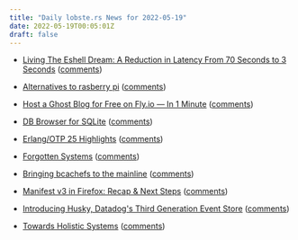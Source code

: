 ```yaml
---
title: "Daily lobste.rs News for 2022-05-19"
date: 2022-05-19T00:05:01Z
draft: false
---
```






- [Living The Eshell Dream: A Reduction in Latency From 70 Seconds to 3 Seconds](https://tdodge.consulting/blog/eshell/background-output-thread)
  ([comments](https://lobste.rs/s/zd8jh7/living_eshell_dream_reduction_latency))



- [Alternatives to rasberry pi]()
  ([comments](https://lobste.rs/s/iqafw3/alternatives_rasberry_pi))



- [Host a Ghost Blog for Free on Fly.io — In 1 Minute](https://www.autodidacts.io/host-a-ghost-blog-free-on-fly-io/)
  ([comments](https://lobste.rs/s/q0dona/host_ghost_blog_for_free_on_fly_io_1_minute))



- [DB Browser for SQLite](https://sqlitebrowser.org)
  ([comments](https://lobste.rs/s/k9hzrj/db_browser_for_sqlite))



- [Erlang/OTP 25 Highlights](https://www.erlang.org/blog/my-otp-25-highlights/)
  ([comments](https://lobste.rs/s/3nq0bf/erlang_otp_25_highlights))



- [Forgotten Systems](https://portal.mozz.us/gemini/arcanesciences.com/forgotten/)
  ([comments](https://lobste.rs/s/fmidic/forgotten_systems))



- [Bringing bcachefs to the mainline](https://lwn.net/SubscriberLink/895266/08dde553840fd74b/)
  ([comments](https://lobste.rs/s/gr5two/bringing_bcachefs_mainline))



- [Manifest v3 in Firefox: Recap & Next Steps](https://blog.mozilla.org/addons/2022/05/18/manifest-v3-in-firefox-recap-next-steps/)
  ([comments](https://lobste.rs/s/5jqutz/manifest_v3_firefox_recap_next_steps))



- [Introducing Husky, Datadog's Third Generation Event Store](https://www.datadoghq.com/blog/engineering/introducing-husky/)
  ([comments](https://lobste.rs/s/vyjgjp/introducing_husky_datadog_s_third))



- [Towards Holistic Systems](https://www.slideshare.net/bcantrill/towards-holistic-systems)
  ([comments](https://lobste.rs/s/hchs9o/towards_holistic_systems))


